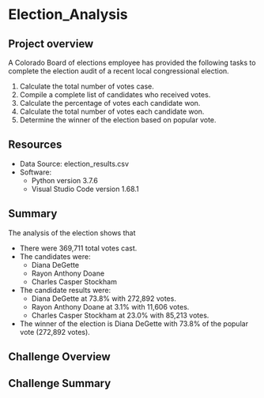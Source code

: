 # Election_Analysis

## Project overview
A Colorado Board of elections employee has provided the following tasks to complete the election audit of a recent local congressional election. 

1. Calculate the total number of votes case.
2. Compile a complete list of candidates who received votes.
3. Calculate the percentage of votes each candidate won.
4. Calculate the total number of votes each candidate won.
5. Determine the winner of the election based on popular vote.

## Resources
- Data Source: election_results.csv
- Software:
  - Python version 3.7.6
  - Visual Studio Code version 1.68.1

## Summary
The analysis of the election shows that
- There were 369,711 total votes cast.
- The candidates were:
  - Diana DeGette
  - Rayon Anthony Doane
  - Charles Casper Stockham
- The candidate results were:
  - Diana DeGette at 73.8% with 272,892 votes.
  - Rayon Anthony Doane at 3.1% with 11,606 votes.
  - Charles Casper Stockham at 23.0% with 85,213 votes.
- The winner of the election is Diana DeGette with 73.8% of the popular vote (272,892 votes).

## Challenge Overview

## Challenge Summary
